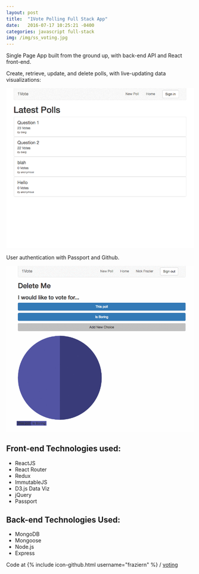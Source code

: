 ```yaml
---
layout: post
title:  "1Vote Polling Full Stack App"
date:   2016-07-17 10:25:21 -0400
categories: javascript full-stack
img: /img/ss_voting.jpg
---
```


Single Page App built from the ground up, with back-end API and React front-end.

Create, retrieve, update, and delete polls, with live-updating data visualizations:

![Project screenshot](/img/gif_voting_1.gif)

User authentication with Passport and Github.

![Project screenshot](/img/gif_voting_2.gif)


Front-end Technologies used:
---------------------------

- ReactJS
- React Router
- Redux
- ImmutableJS
- D3.js Data Viz
- jQuery
- Passport

Back-end Technologies Used:
--------------------------

- MongoDB
- Mongoose
- Node.js
- Express


Code at  {% include icon-github.html username="fraziern" %} / [voting](https://github.com/fraziern/voting)
